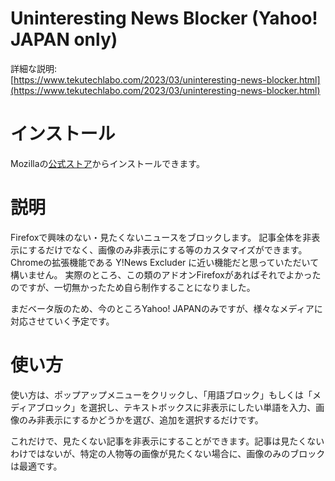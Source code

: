 
# Uninteresting News Blocker (Yahoo! JAPAN only)
詳細な説明:  
[https://www.tekutechlabo.com/2023/03/uninteresting-news-blocker.html](https://www.tekutechlabo.com/2023/03/uninteresting-news-blocker.html)


# インストール
Mozillaの[公式ストア](https://addons.mozilla.org/ja/firefox/addon/uninteresting-news-blocker/)からインストールできます。

# 説明
Firefoxで興味のない・見たくないニュースをブロックします。
記事全体を非表示にするだけでなく、画像のみ非表示にする等のカスタマイズができます。
Chromeの拡張機能である Y!News Excluder に近い機能だと思っていただいて構いません。
実際のところ、この類のアドオンFirefoxがあればそれでよかったのですが、一切無かったため自ら制作することになりました。

まだベータ版のため、今のところYahoo! JAPANのみですが、様々なメディアに対応させていく予定です。

# 使い方

使い方は、ポップアップメニューをクリックし、「用語ブロック」もしくは「メディアブロック」を選択し、テキストボックスに非表示にしたい単語を入力、画像のみ非表示にするかどうかを選び、追加を選択するだけです。

これだけで、見たくない記事を非表示にすることができます。記事は見たくないわけではないが、特定の人物等の画像が見たくない場合に、画像のみのブロックは最適です。
